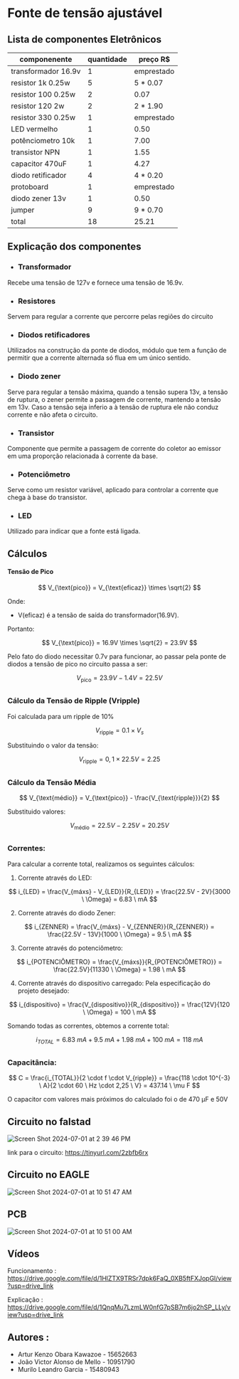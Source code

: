 # Fonte de tensão ajustável
## Lista de componentes Eletrônicos
| componenente | quantidade | preço R$|
| ------------- | ----------- | ------------- |
| transformador 16.9v | 1 | emprestado |
| resistor 1k 0.25w | 5 | 5 * 0.07 |
| resistor 100 0.25w | 2 | 0.07 |
| resistor 120 2w | 2 | 2 * 1.90 |
| resistor 330 0.25w | 1 | emprestado |
| LED vermelho | 1 | 0.50 |
| potênciometro 10k | 1 | 7.00 |
| transistor NPN | 1 | 1.55 |
| capacitor 470uF | 1 | 4.27 |
| diodo retificador | 4 | 4 * 0.20 |
| protoboard | 1 | emprestado |
| diodo zener 13v | 1 | 0.50 |
| jumper | 9 | 9 * 0.70|
| total | 18 | 25.21 |

## Explicação dos componentes
* ### Transformador
Recebe uma tensão de 127v e fornece uma tensão de 16.9v.
* ### Resistores
Servem para regular a corrente que percorre pelas regiões do circuito
* ### Diodos retificadores
Utilizados na construção da ponte de diodos, módulo que tem a função de permitir que a corrente alternada só flua em um único sentido.
* ### Diodo zener
Serve para regular a tensão máxima, quando a tensão supera 13v, a tensão de ruptura, o zener permite a passagem de corrente, mantendo a tensão em 13v. Caso a tensão seja inferio a à tensão de ruptura ele não conduz corrente e não afeta o circuito.
* ### Transistor
Componente que permite a passagem de corrente do coletor ao emissor em uma proporção relacionada à corrente da base.
* ### Potenciômetro
Serve como um resistor variável, aplicado para controlar a corrente que chega à base do transistor.
* ### LED
Utilizado para indicar que a fonte está ligada.

## Cálculos

#### Tensão de Pico
$$ V_{\text{pico}} = V_{\text{eficaz}} \times \sqrt{2} $$

Onde:
-  V(eficaz) é a tensão de saída do transformador(16.9V).

Portanto:

$$ V_{\text{pico}} = 16.9V \times \sqrt{2} = 23.9V $$

Pelo fato do diodo necessitar 0.7v para funcionar, ao passar pela ponte de diodos a tensão de pico no circuito passa a ser:

$$  V_{\text{pico}} = 23.9V - 1.4V = 22.5V $$

##

### Cálculo da Tensão de Ripple (Vripple)

Foi calculada para um ripple de 10%

$$ V_{\text{ripple}} = 0.1 \times V_s $$

Substituindo o valor da tensão:

$$ V_{\text{ripple}} = 0,1 \times 22.5V = 2.25 $$

##

### Cálculo da Tensão Média

$$ V_{\text{médio}} = V_{\text{pico}} - \frac{V_{\text{ripple}}}{2} $$

Substituido valores:

$$ V_{\text{médio}} = 22.5V - 2.25V = 20.25V $$

##
    
### Correntes:

Para calcular a corrente total, realizamos os seguintes cálculos:

1. Corrente através do LED:

$$ i_{LED} = \frac{V_{máxs} - V_{LED}}{R_{LED}} = \frac{22.5V - 2V}{3000 \ \Omega} = 6.83 \ mA $$

2. Corrente através do diodo Zener:

$$ i_{ZENNER} = \frac{V_{máxs} - V_{ZENNER}}{R_{ZENNER}} = \frac{22.5V - 13V}{1000 \ \Omega} = 9.5 \ mA $$

3. Corrente através do potenciômetro:

$$ i_{POTENCIÔMETRO} = \frac{V_{máxs}}{R_{POTENCIÔMETRO}} = \frac{22.5V}{11330 \ \Omega} = 1.98 \ mA $$

4. Corrente através do dispositivo carregado:
Pela especificação do projeto desejado:

$$ i_{dispositivo} = \frac{V_{dispositivo}}{R_{dispositivo}} = \frac{12V}{120 \ \Omega} = 100 \ mA $$

Somando todas as correntes, obtemos a corrente total:

$$ i_{TOTAL} = 6.83 \ mA + 9.5 \ mA + 1.98 \ mA + 100 \ mA = 118 \ mA $$

##
### Capacitância:

$$ C = \frac{i_{TOTAL}}{2 \cdot f \cdot V_{ripple}} = \frac{118 \cdot 10^{-3} \ A}{2 \cdot 60 \ Hz \cdot 2,25 \ V} = 437.14 \ \mu F $$

O capacitor com valores mais próximos do calculado foi o de 470 μF e 50V


## Circuito no falstad
![Screen Shot 2024-07-01 at 2 39 46 PM](https://github.com/arturkenzo/Fonte-12v/assets/170135026/c58c90e7-7349-460e-9890-659d25c17492)

link para o circuito: https://tinyurl.com/2zbfb6rx

## Circuito no EAGLE
![Screen Shot 2024-07-01 at 10 51 47 AM](https://github.com/arturkenzo/Fonte-12v/assets/170135026/1e5b13a0-0bd2-4efd-98c3-c520a975d593)

## PCB
![Screen Shot 2024-07-01 at 10 51 00 AM](https://github.com/arturkenzo/Fonte-12v/assets/170135026/95fe7174-6d24-477a-ac77-6137011e5b10)

## Vídeos
Funcionamento : https://drive.google.com/file/d/1HlZTX9TRSr7dpk6FaQ_0XB5ftFXJopGl/view?usp=drive_link

Explicação : https://drive.google.com/file/d/1QnqMu7LzmLW0nfG7pSB7m6jo2hSP_LLy/view?usp=drive_link

## Autores :

* Artur Kenzo Obara Kawazoe - 15652663    
* João Victor Alonso de Mello - 10951790
* Murilo Leandro Garcia - 15480943





